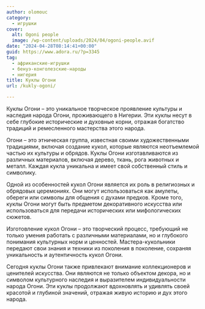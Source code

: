 ```yaml
---
author: olomouc
category:
  - игрушки
cover:
  alt: Ogoni people
  image: /wp-content/uploads/2024/04/ogoni-people.avif
date: "2024-04-28T08:14:41+00:00"
guid: https://www.adora.ru/?p=3345
tag:
  - африканские-игрушки
  - бенуэ-конголезские-народы
  - нигерия
title: Куклы Огони
url: /kukly-ogoni/

---
```

Куклы Огони – это уникальное творческое проявление культуры и наследия народа Огони, проживающего в Нигерии. Эти куклы несут в себе глубокие исторические и духовные корни, отражая богатство традиций и ремесленного мастерства этого народа.

Огони – это этническая группа, известная своими художественными традициями, включая создание кукол, которые являются неотъемлемой частью их культуры и обрядов. Куклы Огони изготавливаются из различных материалов, включая дерево, ткань, рога животных и металл. Каждая кукла уникальна и имеет свой собственный стиль и символику.

Одной из особенностей кукол Огони является их роль в религиозных и обрядовых церемониях. Они могут использоваться как амулеты, обереги или символы для общения с духами предков. Кроме того, куклы Огони могут быть предметом декоративного искусства или использоваться для передачи исторических или мифологических сюжетов.

Изготовление кукол Огони – это творческий процесс, требующий не только умения работать с различными материалами, но и глубокого понимания культурных норм и ценностей. Мастера-кукольники передают свои знания и техники из поколения в поколение, сохраняя уникальность и аутентичность кукол Огони.

Сегодня куклы Огони также привлекают внимание коллекционеров и ценителей искусства. Они являются не только объектом декора, но и символом культурного наследия и выразителем индивидуальности народа Огони. Эти куклы продолжают вдохновлять и удивлять своей красотой и глубиной значений, отражая живую историю и дух этого народа.
